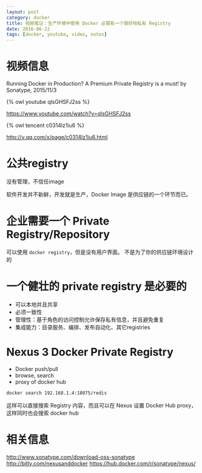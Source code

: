 ```yaml
---
layout: post
category: docker
title: 视频笔记：生产环境中使用 Docker 必需有一个很好地私有 Registry
date: 2016-06-22
tags: [docker, youtube, video, notes]
---
```


<!-- toc -->

# 视频信息

Running Docker in Production? A Premium Private Registry is a must!
by Sonatype, 2015/11/3

{% owl youtube qlsGHSFJ2ss %}

<https://www.youtube.com/watch?v=qlsGHSFJ2ss>

{% owl tencent c0314lz1iu6 %}

<http://v.qq.com/x/page/c0314lz1iu6.html>

# 公共registry

没有管理，不信任image

软件开发并不新鲜，开发就是生产，Docker Image 是供应链的一个环节而已。

# 企业需要一个 Private Registry/Repository

可以使用 `docker registry`，但是没有用户界面。
不是为了你的供应链环境设计的

# 一个健壮的 private registry 是必要的

* 可以本地并且共享
* 必须一致性
* 管理性：基于角色的访问控制允许保存私有信息，并且避免重复
* 集成能力：目录服务、编排、发布自动化、其它registries

# Nexus 3 Docker Private Registry

* Docker push/pull
* browse, search
* proxy of docker hub

```bash
docker search 192.168.1.4:18075/redis
```

这样可以直接搜索 Registry 内容，而且可以在 Nexus 设置 Docker Hub proxy，这样同时也会搜索 docker hub

# 相关信息

<http://www.sonatype.com/download-oss-sonatype>
<http://bitly.com/nexusanddocker>
<https://hub.docker.com/r/sonatype/nexus/>
